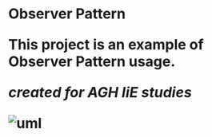 
<h1>Observer Pattern

This project is an example of Observer Pattern usage.

*created for AGH IiE studies*

![uml](https://raw.githubusercontent.com/codingWithNoise/IO2020_ObserverPattern/main/umlAuctionObserver.jpg)

